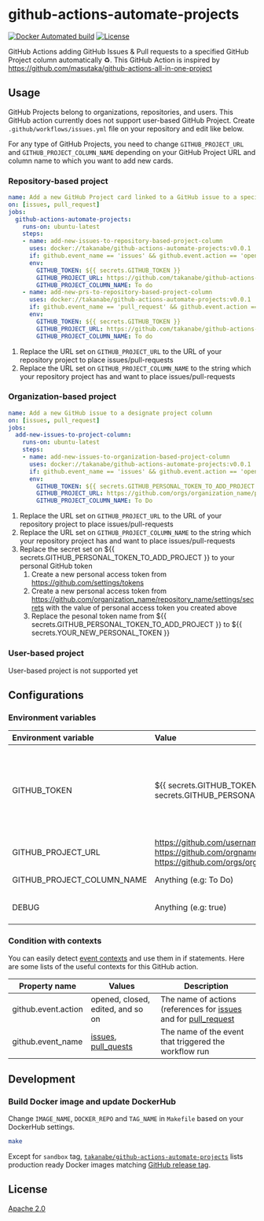 # github-actions-automate-projects

[dockerhub]: https://hub.docker.com/r/takanabe/github-actions-automate-projects
[license]: https://github.com/takanabe/github-actions-automate-projects/blob/master/LICENSE

[![Docker Automated build](https://img.shields.io/docker/automated/takanabe/github-actions-automate-projects.svg?logo=docker)][dockerhub]
[![License](https://img.shields.io/github/license/takanabe/github-actions-automate-projects.svg)][license]

GitHub Actions adding GitHub Issues & Pull requests to a specified GitHub Project column automatically :recycle:. This GitHub Action is inspired by https://github.com/masutaka/github-actions-all-in-one-project

## Usage

GitHub Projects belong to organizations, repositories, and users. This GitHub action currently does not support user-based GitHub Project. Create `.github/workflows/issues.yml` file on your repository and edit like below.

For any type of GitHub Projects, you need to change `GITHUB_PROJECT_URL` and `GITHUB_PROJECT_COLUMN_NAME` depending on your GitHub Project URL and column name to which you want to add new cards.

### Repository-based project

```yml
name: Add a new GitHub Project card linked to a GitHub issue to a specified project column
on: [issues, pull_request]
jobs:
  github-actions-automate-projects:
    runs-on: ubuntu-latest
    steps:
    - name: add-new-issues-to-repository-based-project-column
      uses: docker://takanabe/github-actions-automate-projects:v0.0.1
      if: github.event_name == 'issues' && github.event.action == 'opened'
      env:
        GITHUB_TOKEN: ${{ secrets.GITHUB_TOKEN }}
        GITHUB_PROJECT_URL: https://github.com/takanabe/github-actions-automate-projects/projects/1
        GITHUB_PROJECT_COLUMN_NAME: To do
    - name: add-new-prs-to-repository-based-project-column
      uses: docker://takanabe/github-actions-automate-projects:v0.0.1
      if: github.event_name == 'pull_request' && github.event.action == 'opened'
      env:
        GITHUB_TOKEN: ${{ secrets.GITHUB_TOKEN }}
        GITHUB_PROJECT_URL: https://github.com/takanabe/github-actions-automate-projects/projects/1
        GITHUB_PROJECT_COLUMN_NAME: To do
```

1. Replace the URL set on `GITHUB_PROJECT_URL` to the URL of your repository project to place issues/pull-requests
1. Replace the URL set on `GITHUB_PROJECT_COLUMN_NAME` to the string which your repository project has and want to place issues/pull-requests

### Organization-based project

```yml
name: Add a new GitHub issue to a designate project column
on: [issues, pull_request]
jobs:
  add-new-issues-to-project-column:
    runs-on: ubuntu-latest
    steps:
    - name: add-new-issues-to-organization-based-project-column
      uses: docker://takanabe/github-actions-automate-projects:v0.0.1
      if: github.event_name == 'issues' && github.event.action == 'opened'
      env:
        GITHUB_TOKEN: ${{ secrets.GITHUB_PERSONAL_TOKEN_TO_ADD_PROJECT }}
        GITHUB_PROJECT_URL: https://github.com/orgs/organization_name/projects/1
        GITHUB_PROJECT_COLUMN_NAME: To Do
```

1. Replace the URL set on `GITHUB_PROJECT_URL` to the URL of your repository project to place issues/pull-requests
1. Replace the URL set on `GITHUB_PROJECT_COLUMN_NAME` to the string which your repository project has and want to place issues/pull-requests
1. Replace the secret set on ${{ secrets.GITHUB_PERSONAL_TOKEN_TO_ADD_PROJECT }} to your personal GitHub token
   1. Create a new personal access token from https://github.com/settings/tokens
   1. Create a new personal access token from https://github.com/organization_name/repository_name/settings/secrets with the value of personal access token you created above
   1. Replace the pesonal token name from ${{ secrets.GITHUB_PERSONAL_TOKEN_TO_ADD_PROJECT }} to ${{ secrets.YOUR_NEW_PERSONAL_TOKEN }}

### User-based project

User-based project is not supported yet

## Configurations

### Environment variables

| Environment variable       | Value                                                                                                                                       | Description                                                                                                                                                                                                                                                                                                                                                                                                                                    |
| :------------------------- | :------------------------------------------------------------------------------------------------------------------------------------------ | :--------------------------------------------------------------------------------------------------------------------------------------------------------------------------------------------------------------------------------------------------------------------------------------------------------------------------------------------------------------------------------------------------------------------------------------------- |
| GITHUB_TOKEN               | ${{ secrets.GITHUB_TOKEN }}, ${{ secrets.GITHUB_PERSONAL_ACCESS_TOKEN }}                                                                    | An Access token to access your repository and projects. if you use repository-based projects, ${{ secrets.GITHUB_TOKEN }} provides appropriate access privileges to this GitHub action ([See](https://help.github.com/en/articles/virtual-environments-for-github-actions#github_token-secret)). If that is not enough, you need to pass ${{ secrets.GITHUB_PERSONAL_ACCESS_TOKEN }} by issuing personal access token with appropriate grants. |
| GITHUB_PROJECT_URL         | https://github.com/username/reponame/projects/1, https://github.com/orgname/reponame/projects/1, https://github.com/orgs/orgname/projects/1 | A GitHub Project URL you want to use                                                                                                                                                                                                                                                                                                                                                                                                           |
| GITHUB_PROJECT_COLUMN_NAME | Anything (e.g: To Do)                                                                                                                       | A GitHub Project column name you want to place issues/pull-requests                                                                                                                                                                                                                                                                                                                                                                            |
| DEBUG                      | Anything (e.g: true)                                                                                                                        | A flag to produce debug messages for this GitHub Actions if this environment variable exists                                                                                                                                                                                                                                                                                                                                                   |

### Condition with contexts

You can easily detect [event contexts](https://help.github.com/en/articles/contexts-and-expression-syntax-for-github-actions#github-context) and use them in if statements. Here are some lists of the useful contexts for this GitHub action.

| Property name       | Values                                                                                                                                                                              | Description                                                                                                                                                                                                      |
| ------------------- | ----------------------------------------------------------------------------------------------------------------------------------------------------------------------------------- | ---------------------------------------------------------------------------------------------------------------------------------------------------------------------------------------------------------------- |
| github.event.action | opened, closed, edited, and so on                                                                                                                                                   | The name of actions (references for [issues](https://developer.github.com/v3/activity/events/types/#issuesevent) and for [pull_request](https://developer.github.com/v3/activity/events/types/#pullrequestevent) |
| github.event_name   | [issues](https://developer.github.com/v3/activity/events/types/#webhook-event-name-19), [pull_quests](https://developer.github.com/v3/activity/events/types/#webhook-event-name-33) | The name of the event that triggered the workflow run                                                                                                                                                            |

## Development

### Build Docker image and update DockerHub

Change `IMAGE_NAME`, `DOCKER_REPO` and `TAG_NAME` in `Makefile` based on your DockerHub settings.

```bash
make
```

Except for `sandbox` tag, [`takanabe/github-actions-automate-projects`](https://hub.docker.com/r/takanabe/github-actions-automate-projects/tags) lists production ready Docker images matching [GitHub release tag](https://github.com/takanabe/github-actions-automate-projects/releases).

## License

[Apache 2.0](https://github.com/takanabe/github-actions-automate-projects/blob/master/LICENSE)
